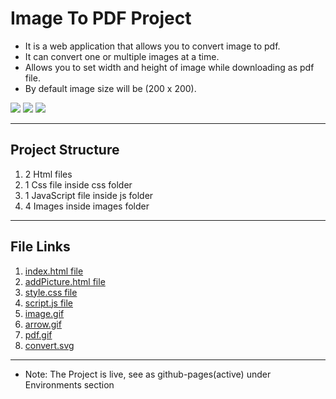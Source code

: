 # Image To PDF Project

- It is a web application that allows you to convert image to pdf.
- It can convert one or multiple images at a time.
- Allows you to set width and height of image while downloading as pdf file.
- By default image size will be (200 x 200).

![](https://img.shields.io/badge/%20-HTML%205-orange)
![](https://img.shields.io/badge/%20-CSS%203-blue)
![](https://img.shields.io/badge/%20-JavaScript-yellow)

---

## Project Structure

1. 2 Html files
2. 1 Css file inside css folder
3. 1 JavaScript file inside js folder
4. 4 Images inside images folder

---

## File Links

1. [index.html file](./index.html)
2. [addPicture.html file](./addPicture.html)
3. [style.css file](./css/style.css)
4. [script.js file](./js/script.js)
5. [image.gif](./Images/image.gif)
6. [arrow.gif](./Images/arrow.gif)
7. [pdf.gif](./Images/pdf.gif)
8. [convert.svg](./Images/convert.svg)

---

- Note: The Project is live, see as github-pages(active) under Environments section
